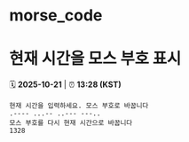 # morse_code
# 현재 시간을 모스 부호 표시
<!-- MORSE_TIME_START -->
🗓️ **2025-10-21** | ⏰ **13:28 (KST)**

```
현재 시간을 입력하세요. 모스 부호로 바꿉니다
.---- ...-- ..--- ---..
모스 부호를 다시 현재 시간으로 바꿉니다
1328
```
<!-- MORSE_TIME_END -->
